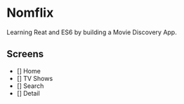 # Nomflix
Learning Reat and ES6 by building a Movie Discovery App.

## Screens
- [] Home
- [] TV Shows
- [] Search
- [] Detail 